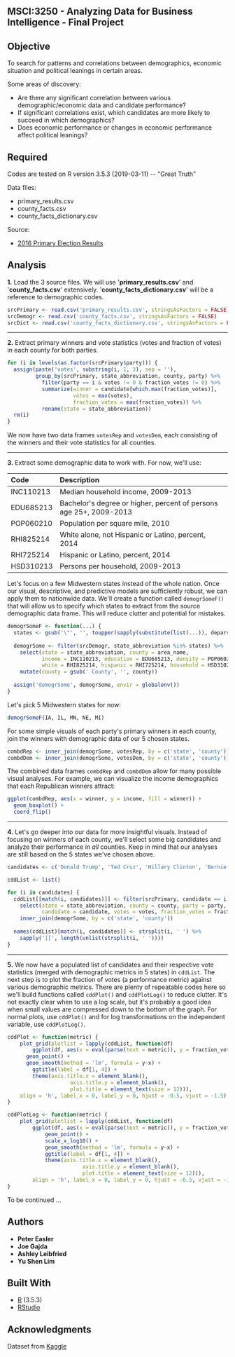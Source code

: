 ## MSCI:3250 - Analyzing Data for Business Intelligence - Final Project

## Objective
To search for patterns and correlations between demographics, economic situation and political leanings in certain areas.

Some areas of discovery:
* Are there any significant correlation between various demographic/economic data and candidate performance?
* If significant correlations exist, which candidates are more likely to succeed in which demographics?
* Does economic performance or changes in economic performance affect political leanings?

## Required
Codes are tested on R version 3.5.3 (2019-03-11) -- "Great Truth"

Data files:
* primary_results.csv
* county_facts.csv
* county_facts_dictionary.csv

Source:
* [2016 Primary Election Results](https://www.kaggle.com/benhamner/2016-us-election)

## Analysis
**1.** Load the 3 source files. We will use '**primary_results.csv**' and '**county_facts.csv**' extensively. '**county_facts_dictionary.csv**' will be a reference to demographic codes.

```r
srcPrimary <- read.csv('primary_results.csv', stringsAsFactors = FALSE)
srcDemogr <- read.csv('county_facts.csv', stringsAsFactors = FALSE)
srcDict <- read.csv('county_facts_dictionary.csv', stringsAsFactors = FALSE)
```

---
**2.** Extract primary winners and vote statistics (votes and fraction of votes) in each county for both parties.

```r
for (i in levels(as.factor(srcPrimary$party))) {
  assign(paste('votes', substring(i, 1, 3), sep = ''),
         group_by(srcPrimary, state_abbreviation, county, party) %>%
           filter(party == i & votes != 0 & fraction_votes != 0) %>%
           summarize(winner = candidate[which.max(fraction_votes)],
                     votes = max(votes),
                     fraction_votes = max(fraction_votes)) %>%
           rename(state = state_abbreviation))
  rm(i)
}
```

We now have two data frames `votesRep` and `votesDem`, each consisting of the winners and their vote statistics for all counties.

---
**3.** Extract some demographic data to work with. For now, we'll use:

| Code | Description |
| :--- | :--- |
| INC110213 | Median household income, 2009-2013 |
| EDU685213 | Bachelor's degree or higher, percent of persons age 25+, 2009-2013 |
| POP060210 | Population per square mile, 2010 |
| RHI825214 | White alone, not Hispanic or Latino, percent, 2014 |
| RHI725214 | Hispanic or Latino, percent, 2014 |
| HSD310213 | Persons per household, 2009-2013 |

Let's focus on a few Midwestern states instead of the whole nation. Once our visual, descriptive, and predictive models are sufficiently robust, we can apply them to nationwide data. We'll create a function called `demogrSomeF()` that will allow us to specify which states to extract from the source demographic data frame. This will reduce clutter and potential for mistakes.

```r
demogrSomeF <- function(...) {
  states <- gsub('\"', '', toupper(sapply(substitute(list(...)), deparse)[-1]))
  
  demogrSome <- filter(srcDemogr, state_abbreviation %in% states) %>%
    select(state = state_abbreviation, county = area_name,
           income = INC110213, education = EDU685213, density = POP060210,
           white = RHI825214, hispanic = RHI725214, household = HSD310213) %>%
    mutate(county = gsub(' County', '', county))
  
  assign('demogrSome', demogrSome, envir = globalenv())
}
```

Let's pick 5 Midwestern states for now:

```r
demogrSomeF(IA, IL, MN, NE, MI)
```

For some simple visuals of each party's primary winners in each county, join the winners with demographic data of our 5 chosen states.

```r
combdRep <- inner_join(demogrSome, votesRep, by = c('state', 'county'))
combdDem <- inner_join(demogrSome, votesDem, by = c('state', 'county'))
```

The combined data frames `combdRep` and `combdDem` allow for many possible visual analyses. For example, we can visualize the income demographics that each Republican winners attract:

```r
ggplot(combdRep, aes(x = winner, y = income, fill = winner)) +
  geom_boxplot() +
  coord_flip()
```

---
**4.** Let's go deeper into our data for more insightful visuals. Instead of focusing on winners of each county, we'll select some big candidates and analyze their performance in *all* counties. Keep in mind that our analyses are still based on the 5 states we've chosen above.

```r
candidates <- c('Donald Trump', 'Ted Cruz', 'Hillary Clinton', 'Bernie Sanders')

cddList <- list()

for (i in candidates) {
  cddList[[match(i, candidates)]] <- filter(srcPrimary, candidate == i) %>%
    select(state = state_abbreviation, county = county, party = party,
           candidate = candidate, votes = votes, fraction_votes = fraction_votes) %>%
    inner_join(demogrSome, by = c('state', 'county'))
  
  names(cddList)[match(i, candidates)] <- strsplit(i, ' ') %>%
    sapply('[[', length(unlist(strsplit(i, ' '))))
}
```

---
**5.** We now have a populated list of candidates and their respective vote statistics (merged with demographic metrics in 5 states) in `cddList`. The next step is to plot the fraction of votes (a performance metric) against various demographic metrics. There are plenty of repeatable codes here so we'll build functions called `cddPlot()` and `cddPlotLog()` to reduce clutter. It's not exactly clear when to use a log scale, but it's probably a good idea when small values are compressed down to the bottom of the graph. For normal plots, use `cddPlot()` and for log transformations on the independent variable, use `cddPlotLog()`.

```r
cddPlot <- function(metric) {
	plot_grid(plotlist = lapply(cddList, function(df)
		ggplot(df, aes(x = eval(parse(text = metric)), y = fraction_votes)) +
      geom_point() +
      geom_smooth(method = 'lm', formula = y~x) +
    	ggtitle(label = df[1, 4]) +
    	theme(axis.title.x = element_blank(),
    				axis.title.y = element_blank(),
    				plot.title = element_text(size = 12))),
    align = 'h', label_x = 0, label_y = 0, hjust = -0.5, vjust = -1.5)
}

cddPlotLog <- function(metric) {
	plot_grid(plotlist = lapply(cddList, function(df)
		ggplot(df, aes(x = eval(parse(text = metric)), y = fraction_votes)) +
			geom_point() +
			scale_x_log10() +
			geom_smooth(method = 'lm', formula = y~x) +
			ggtitle(label = df[1, 4]) +
			theme(axis.title.x = element_blank(),
						axis.title.y = element_blank(),
						plot.title = element_text(size = 12))),
		align = 'h', label_x = 0, label_y = 0, hjust = -0.5, vjust = -1.5)
}
```

To be continued ...

## Authors
* **Peter Easler**
* **Joe Gajda**
* **Ashley Leibfried**
* **Yu Shen Lim**

## Built With
* [R](https://www.r-project.org/) (3.5.3)
* [RStudio](https://www.rstudio.com/)

## Acknowledgments
Dataset from [Kaggle](https://www.kaggle.com/benhamner/2016-us-election)
